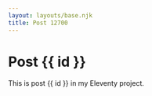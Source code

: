 ```yaml
---
layout: layouts/base.njk
title: Post 12700
---
```


# Post {{ id }}

This is post {{ id }} in my Eleventy project.
